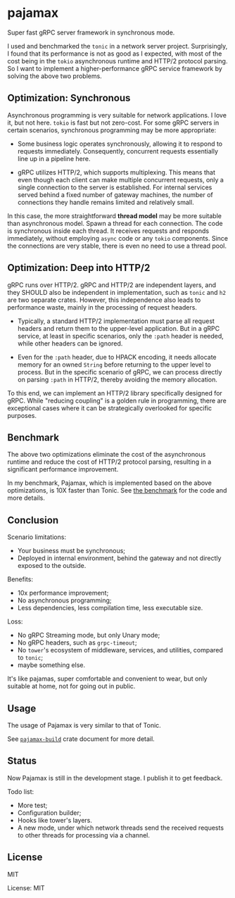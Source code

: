 # pajamax

Super fast gRPC server framework in synchronous mode.

I used and benchmarked the `tonic` in a network server project.
Surprisingly, I found that its performance is not as good as I expected,
with most of the cost being in the `tokio` asynchronous runtime and HTTP/2
protocol parsing. So I want to implement a higher-performance gRPC service
framework by solving the above two problems.

## Optimization: Synchronous

Asynchronous programming is very suitable for network applications. I love it,
but not here. `tokio` is fast but not zero-cost. For some gRPC servers in
certain scenarios, synchronous programming may be more appropriate:

- Some business logic operates synchronously, allowing it to respond to
  requests immediately. Consequently, concurrent requests essentially
  line up in a pipeline here.

- gRPC utilizes HTTP/2, which supports multiplexing. This means that even
  though each client can make multiple concurrent requests, only a single
  connection to the server is established. For internal services served
  behind a fixed number of gateway machines, the number of connections they
  handle remains limited and relatively small.

In this case, the more straightforward **thread model** may be more suitable
than asynchronous model.
Spawn a thread for each connection. The code is synchronous inside each thread.
It receives requests and responds immediately, without employing `async` code
or any `tokio` components. Since the connections are very stable, there
is even no need to use a thread pool.

## Optimization: Deep into HTTP/2

gRPC runs over HTTP/2. gRPC and HTTP/2 are independent layers, and they SHOULD
also be independent in implementation, such as `tonic` and `h2` are two separate
crates. However, this independence also leads to performance waste, mainly
in the processing of request headers.

- Typically, a standard HTTP/2 implementation must parse all request headers
  and return them to the upper-level application. But in a gRPC service, at
  least in specific scenarios, only the `:path` header is needed, while other
  headers can be ignored.

- Even for the `:path` header, due to HPACK encoding, it needs allocate memory
  for an owned `String` before returning to the upper level to process. But
  in the specific scenario of gRPC, we can process directly on
  parsing `:path` in HTTP/2, thereby avoiding the memory allocation.

To this end, we can implement an HTTP/2 library specifically designed for gRPC.
While "reducing coupling" is a golden rule in programming, there are exceptional
cases where it can be strategically overlooked for specific purposes.

## Benchmark

The above two optimizations eliminate the cost of the asynchronous runtime
and reduce the cost of HTTP/2 protocol parsing, resulting in a significant
performance improvement.

In my benchmark, Pajamax, which is implemented based on the above optimizations,
is 10X faster than Tonic.
See [the benchmark](https://github.com/WuBingzheng/pajamax/tree/main/benchmark)
for the code and more details.

## Conclusion

Scenario limitations:

- Your business must be synchronous;
- Deployed in internal environment, behind the gateway and not directly exposed to the outside.

Benefits:

- 10x performance improvement;
- No asynchronous programming;
- Less dependencies, less compilation time, less executable size.

Loss:

- No gRPC Streaming mode, but only Unary mode;
- No gRPC headers, such as `grpc-timeout`;
- No `tower`'s ecosystem of middleware, services, and utilities, compared to `tonic`;
- maybe something else.

It's like pajamas, super comfortable and convenient to wear, but only
suitable at home, not for going out in public.

## Usage

The usage of Pajamax is very similar to that of Tonic.

See [`pajamax-build`](https://docs.rs/pajamax-build) crate document for more detail.

## Status

Now Pajamax is still in the development stage. I publish it to get feedback.

Todo list:

- More test;
- Configuration builder;
- Hooks like tower's layers.
- A new mode, under which network threads send the received requests to other
  threads for processing via a channel.

## License

MIT

License: MIT
